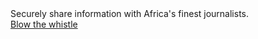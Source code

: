 
<div id="claim">
    <!--
    Are you aware of corporate, political or environmental misdeeds in your company or public body? Submit documents that evidence wrongdoings through afriLeaks, and some of Africa’s best journalistic teams will investigate them thoroughly, while keeping your identity protected.
    -->
    Securely share information with Africa's finest journalists.
</div>
<div>
    <a href="https://secure.afrileaks.org/" class="btn btn-default btn-lg">
        <i class="fa fa-cloud-upload"></i>
        Blow the whistle
    </a>
</div>

